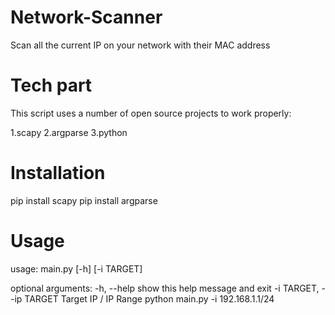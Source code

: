 # Network-Scanner

Scan all the current IP on your network with their MAC address

# Tech part

This script uses a number of open source projects to work properly:

1.scapy
2.argparse
3.python

# Installation

pip install scapy 
pip install argparse

# Usage

usage: main.py [-h] [-i TARGET]

optional arguments:
  -h, --help            show this help message and exit
  -i TARGET, --ip TARGET
                        Target IP / IP Range
python main.py -i 192.168.1.1/24

